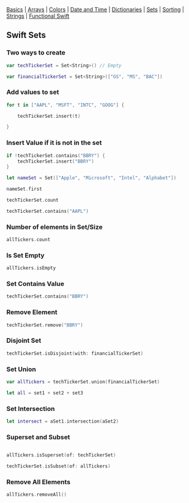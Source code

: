 [Basics](README.md) | [Arrays](array.md) | [Colors](color.md) | [Date and Time](Dates/README.md) | [Dictionaries](dictionary.md) | [Sets](sets.md) | [Sorting](sorting.md) | [Strings](strings.md) | [Functional Swift](functional.md)

##  Swift Sets


### Two ways to create

```swift
var techTickerSet = Set<String>() // Empty

var financialTickerSet = Set<String>(["GS", "MS", "BAC"])


```


### Add values to set

```swift
for t in ["AAPL", "MSFT", "INTC", "GOOG"] {

    techTickerSet.insert(t)

}
```

### Insert Value if it is not in the set

```swift
if !techTickerSet.contains("BBRY") {
    techTickerSet.insert("BBRY")
}
```


```swift
let nameSet = Set(["Apple", "Microsoft", "Intel", "Alphabet"])

nameSet.first

techTickerSet.count

techTickerSet.contains("AAPL")
```


### Number of elements in Set/Size

```swift
allTickers.count
```


### Is Set Empty

```swift
allTickers.isEmpty
```



### Set Contains Value

```swift
techTickerSet.contains("BBRY")
```

### Remove Element

```swift
techTickerSet.remove("BBRY")
```

### Disjoint Set

```swift
techTickerSet.isDisjoint(with: financialTickerSet)
```


### Set Union

```swift
var allTickers = techTickerSet.union(financialTickerSet)

let all = set1 + set2 + set3
```


### Set Intersection

```swift
let intersect = aSet1.intersection(aSet2)
```


### Superset and Subset

```swift

allTickers.isSuperset(of: techTickerSet)

techTickerSet.isSubset(of: allTickers)
```


### Remove All Elements 

```swift
allTickers.removeAll()

```
